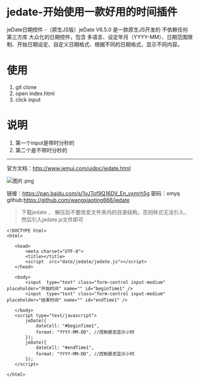 # jedate-开始使用一款好用的时间插件
jeDate日期控件 -（原生JS版）jeDate V6.5.0 是一款原生JS开发的 不依赖任何第三方库 大众化的日期控件，包含 多语言、设定年月（YYYY-MM）、日期范围限制、开始日期设定、自定义日期格式、根据不同的日期格式，显示不同内容。

# 使用
1. git clone
2. open index.html
3. click input

# 说明
1. 第一个input是带时分秒的
2. 第二个是不带时分秒的

---
官方文档：http://www.jemui.com/uidoc/jedate.html

![图片.png](http://upload-images.jianshu.io/upload_images/5640239-5aea5930ec2920ae.png?imageMogr2/auto-orient/strip%7CimageView2/2/w/1240)

链接：https://pan.baidu.com/s/1vJTof9Q16DV_En_vxmrh5g 密码：xmyq
github:https://github.com/wangxiaoting666/jedate

>下载jedate ， 解压后不要改变文件夹内的目录结构，否则样式无法引入，然后引入jedate.js文件即可
 ```  
<!DOCTYPE html>
<html>

	<head>
		<meta charset="UTF-8">
		<title></title>
		<script  src="date/jedate/jedate.js"></script>
	</head>

	<body>
		<input  type="text" class="form-control input-medium" placeholder="开始时间" name="" id="beginTime1" />
		<input  type="text" class="form-control input-medium" placeholder="结束时间" name="" id="endTime1" /> 
		
	</body>
	<script type="text/javascript">
		jeDate({
			dateCell: "#beginTime1",
			format: "YYYY-MM-DD", //控制是否显示小时
		});
		jeDate({
			dateCell: "#endTime1",
			format: "YYYY-MM-DD", //控制是否显示小时
		});
	</script>

</html>
 ```  

